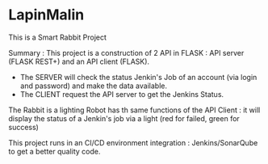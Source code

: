 # LapinMalin
This is a Smart Rabbit Project

Summary : 
This project is a construction of 2 API in FLASK :  API server (FLASK REST+) and an API client (FLASK).
- The SERVER will check the status Jenkin's Job of an account (via login and password) and make the data available.
- The CLIENT request the API server to get the Jenkins Status.

The Rabbit is a lighting Robot has th same functions of the API Client : it will display the status of a Jenkin's job via a light (red for failed, green for success)

This project runs in an CI/CD environment integration : Jenkins/SonarQube  to get a better quality code. 
